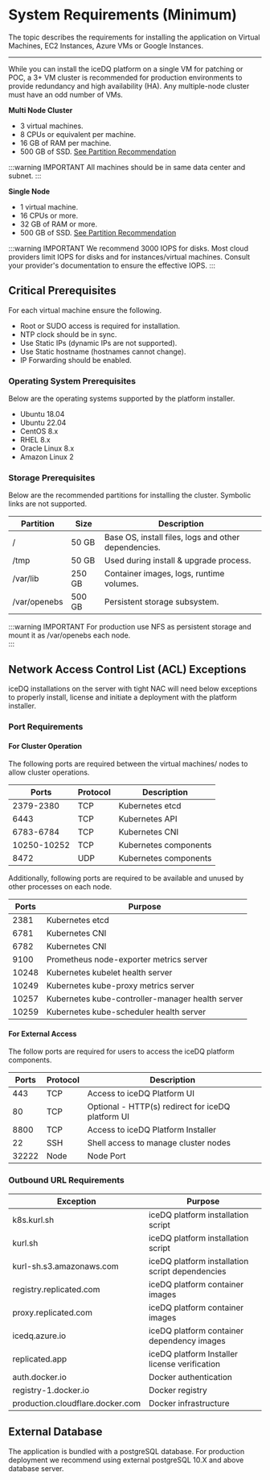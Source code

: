 # System Requirements (Minimum)

The topic describes the requirements for installing the application on Virtual Machines, EC2 Instances, Azure VMs or Google Instances.

---

While you can install the iceDQ platform on a single VM for patching or POC, a 3+ VM cluster is recommended for production environments to provide redundancy and high availability (HA). Any multiple-node cluster must have an odd number of VMs.

**Multi Node Cluster** 

* 3 virtual machines.
* 8 CPUs or equivalent per machine.
* 16 GB of RAM per machine.
* 500 GB of SSD. [See Partition Recommendation](#storage-prerequisites)

:::warning IMPORTANT
All machines should be in same data center and subnet. 
:::

**Single Node**

* 1 virtual machine. 
* 16 CPUs or more.
* 32 GB of RAM or more.
* 500 GB of SSD. [See Partition Recommendation](#storage-prerequisites)

:::warning IMPORTANT
We recommend 3000 IOPS for disks. Most cloud providers limit IOPS for disks and for instances/virtual machines. Consult your provider's documentation to ensure the effective IOPS. 
:::


## Critical Prerequisites

For each virtual machine ensure the following. 

* Root or SUDO access is required for installation.
* NTP clock should be in sync. 
* Use Static IPs (dynamic IPs are not supported). 
* Use Static hostname (hostnames cannot change). 
* IP Forwarding should be enabled. 

### Operating System Prerequisites

Below are the operating systems supported by the platform installer. 

* Ubuntu 18.04
* Ubuntu 22.04
* CentOS 8.x
* RHEL 8.x
* Oracle Linux 8.x 
* Amazon Linux 2

### Storage Prerequisites 

Below are the recommended partitions for installing the cluster. Symbolic links are not supported. 

| Partition    | Size   | Description                                          |
|--------------|--------|------------------------------------------------------|
| /            | 50 GB  | Base OS, install files, logs and other dependencies. |
| /tmp         | 50 GB  | Used during install & upgrade process.               |
| /var/lib     | 250 GB | Container images, logs, runtime volumes.             |
| /var/openebs | 500 GB | Persistent storage subsystem.                        |


:::warning IMPORTANT
For production use NFS as persistent storage and mount it as /var/openebs each node.  
:::

## Network Access Control List (ACL) Exceptions

iceDQ installations on the server with tight NAC will need below exceptions to properly install, license and initiate a deployment with the platform installer. 

### Port Requirements

#### For Cluster Operation

The following ports are required between the virtual machines/ nodes to allow cluster operations.  

| Ports       | Protocol | Description           |
|-------------|----------|-----------------------|
| 2379-2380   | TCP      | Kubernetes etcd       |
| 6443        | TCP      | Kubernetes API        |
| 6783-6784   | TCP      | Kubernetes CNI        |
| 10250-10252 | TCP      | Kubernetes components |
| 8472        | UDP      | Kubernetes components |

Additionally, following ports are required to be available and unused by other processes on each node. 

| Ports | Purpose                                          |
|-------|--------------------------------------------------|
| 2381  | Kubernetes etcd                                  |
| 6781  | Kubernetes CNI                                   |
| 6782  | Kubernetes CNI                                   |
| 9100  | Prometheus node-exporter metrics server          |
| 10248 | Kubernetes kubelet health server                 |
| 10249 | Kubernetes kube-proxy metrics server             |
| 10257 | Kubernetes kube-controller-manager health server |
| 10259 | Kubernetes kube-scheduler health server          |

#### For External Access

The follow ports are required for users to access the iceDQ platform components. 

| Ports | Protocol | Description                                       |
|-------|----------|---------------------------------------------------|
| 443   | TCP      | Access to iceDQ Platform UI                       |
| 80    | TCP      | Optional - HTTP(s) redirect for iceDQ platform UI |
| 8800  | TCP      | Access to iceDQ Platform Installer                |
| 22    | SSH      | Shell access to manage cluster nodes              |
| 32222 | Node     | Node Port                                         |

### Outbound URL Requirements 

| Exception                        | Purpose                                         |
|----------------------------------|-------------------------------------------------|
| k8s.kurl.sh                      | iceDQ platform installation script              |
| kurl.sh                          | iceDQ platform installation script              |
| kurl-sh.s3.amazonaws.com         | iceDQ platform installation script dependencies |
| registry.replicated.com          | iceDQ platform container images                 |
| proxy.replicated.com             | iceDQ platform container images                 |
| icedq.azure.io                   | iceDQ platform container dependency images      |
| replicated.app                   | iceDQ platform Installer license verification   |
| auth.docker.io                   | Docker authentication                           |
| registry-1.docker.io             | Docker registry                                 |
| production.cloudflare.docker.com | Docker infrastructure                           |

## External Database 

The application is bundled with a postgreSQL database. For production deployment we recommend using external postgreSQL 10.X and above database server.